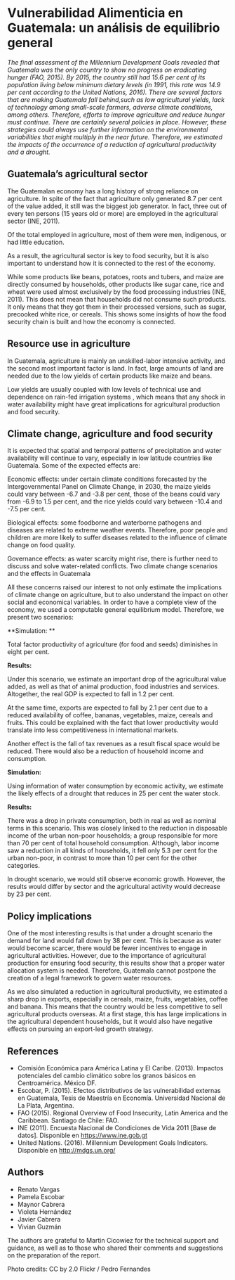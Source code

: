 # Vulnerabilidad Alimenticia en Guatemala: un análisis de equilibrio general

<p id="lead"  class="lead"><em> The final assessment of the Millennium Development Goals revealed that  Guatemala was the only country to show no progress on eradicating hunger (FAO, 2015). By 2015, the country still had 15.6 per cent of its population living below minimum dietary levels (in 1991, this rate was 14.9 per cent according to the United Nations, 2016). There are several factors that are making Guatemala fall behind,such as low agricultural yields, lack of technology among small-scale farmers, adverse climate conditions, among others. Therefore, efforts to improve agriculture and reduce hunger must continue.
There are certainly several policies in place. However, these strategies could always use further information on the environmental variabilities that might multiply in the near future. Therefore, we estimated the impacts of the occurrence of a reduction of agricultural productivity and a drought. </em></p>


## Guatemala’s agricultural sector

The Guatemalan economy has a long history of strong reliance on agriculture. In spite of the fact that agriculture only generated 8.7 per cent of the value added, it still was the biggest job generator. In fact, three out of every ten persons (15 years old or more) are employed in the agricultural sector (INE, 2011).

Of the total employed in agriculture, most of them were men, indigenous, or had little education.

As a result, the agricultural sector is key to food security, but it is also important to understand how it is connected to the rest of the economy.

While some products like beans, potatoes, roots and tubers, and maize are directly consumed by households, other products like sugar cane, rice and wheat were used almost exclusively by the food processing industries (INE, 2011). This does not mean that households did not consume such products. It only means that they got them in their processed versions, such as sugar, precooked white rice, or cereals. This shows some insights of how the food security chain is built and how the economy is connected.

## Resource use in agriculture

In Guatemala, agriculture is mainly an unskilled-labor intensive activity, and the second most important factor is land.  In fact, large amounts of land are needed due to the low yields of certain products like maize and beans. 

Low yields  are usually coupled with low levels of technical use and dependence on rain-fed irrigation systems , which means that any shock in water availability might have great implications for agricultural production and food security.

## Climate change, agriculture and food security

It is expected that spatial and temporal patterns of precipitation and water availability will continue to vary, especially in low latitude countries like Guatemala. Some of the expected effects are:

Economic effects:  under certain climate conditions forecasted by the Intergovernmental Panel on Climate Change, in 2030, the maize yields could vary between -6.7 and -3.8 per cent, those of the beans could vary from -6.9 to 1.5 per cent, and the rice yields could vary between -10.4 and -7.5 per cent. 

Biological effects: some foodborne and waterborne pathogens and diseases are related to extreme weather events. Therefore, poor people and children are more likely to suffer diseases related to the influence of climate change on food quality.

Governance effects: as water scarcity might rise, there is further need to discuss and solve water-related conflicts.
Two climate change scenarios and the effects in Guatemala

All these concerns raised our interest to not only estimate the implications of climate change on agriculture, but to also understand the impact on other social and economical variables. In order to have a complete view of the economy, we used a computable general equilibrium model. Therefore, we present two scenarios:

**Simulation: **

Total factor productivity of agriculture (for food and seeds) diminishes in eight per cent.

**Results:**

Under this scenario, we estimate an important drop of the agricultural value added, as well as that of animal production, food industries and services. Altogether, the real GDP is expected to fall in 1.2 per cent. 

At the same time, exports are expected to fall by 2.1 per cent due to a reduced availability of coffee, bananas, vegetables, maize, cereals and fruits. This could be explained with the fact that lower productivity would translate into less competitiveness in international markets.

Another effect is the fall of tax revenues as a result fiscal space would be reduced. There would also be a reduction of household income and consumption.

**Simulation:**

Using information of water consumption by economic activity, we estimate the likely effects of a drought that reduces in 25 per cent the water stock.

**Results:**

There was a drop in private consumption, both in real as well as nominal terms in this scenario. This was closely linked to the reduction in disposable income of the urban non-poor households; a group responsible for more than 70 per cent of total household consumption. Although, labor income saw a reduction in all kinds of households, it fell only 5.3 per cent for the urban non-poor, in contrast to more than 10 per cent for the other categories.

In drought scenario, we would still observe economic growth. However, the results would differ by sector and the agricultural activity would decrease by 23 per cent. 

## Policy implications

One of the most interesting results is that under a drought scenario the demand for land would fall down by 38 per cent. This is because as water would become scarcer, there would be fewer incentives to engage in agricultural activities. However, due to the importance of agricultural production for ensuring food security, this results show that a proper water allocation system is needed. Therefore, Guatemala cannot postpone the creation of a legal framework to govern water resources.

As we also simulated a reduction in agricultural productivity, we estimated a sharp drop in exports, especially in cereals, maize, fruits, vegetables, coffee and banana. This means that the country would be less competitive to sell agricultural products overseas. At a first stage, this has large implications in the agricultural dependent households, but it would also have negative effects on pursuing an export-led growth strategy. 


## References

* Comisión Económica para América Latina y El Caribe. (2013). Impactos potenciales del cambio climático sobre los granos básicos en Centroamérica. México DF.
* Escobar, P. (2015). Efectos distributivos de las vulnerabilidad externas en Guatemala, Tesis de Maestría en Economía. Universidad Nacional de La Plata, Argentina.
* FAO  (2015). Regional Overview of Food Insecurity, Latin America and the Caribbean. Santiago de Chile: FAO.
* INE (2011). Encuesta Nacional de Condiciones de Vida 2011 [Base de datos]. Disponible en https://www.ine.gob.gt
* United Nations. (2016). Millennium Development Goals Indicators. Disponible en http://mdgs.un.org/

## Authors

* Renato Vargas
* Pamela Escobar
* Maynor Cabrera 
* Violeta Hernández
* Javier Cabrera 
* Vivian Guzmán

The authors are grateful to Martin Cicowiez for the technical support and guidance, as well as to those who shared their comments and suggestions on the preparation of the report.

Photo credits: CC by 2.0 Flickr / Pedro Fernandes
